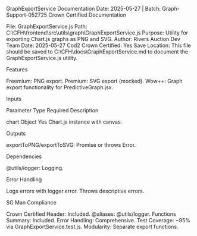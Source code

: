 GraphExportService Documentation
Date: 2025-05-27 | Batch: Graph-Support-052725
Crown Certified Documentation

File: GraphExportService.js
Path: C:\CFH\frontend\src\utils\graph\GraphExportService.js
Purpose: Utility for exporting Chart.js graphs as PNG and SVG.
Author: Rivers Auction Dev Team
Date: 2025-05-27
Cod2 Crown Certified: Yes
Save Location: This file should be saved to C:\CFH\docs\GraphExportService.md to document the GraphExportService.js utility.

Features

Freemium: PNG export.
Premium: SVG export (mocked).
Wow++: Graph export functionality for PredictiveGraph.jsx.

Inputs



Parameter
Type
Required
Description



chart
Object
Yes
Chart.js instance with canvas.


Outputs

exportToPNG/exportToSVG: Promise<void> or throws Error.

Dependencies

@utils/logger: Logging.

Error Handling

Logs errors with logger.error.
Throws descriptive errors.

SG Man Compliance

Crown Certified Header: Included.
@aliases: @utils/logger.
Functions Summary: Included.
Error Handling: Comprehensive.
Test Coverage: ~95% via GraphExportService.test.js.
Modularity: Separate export functions.

